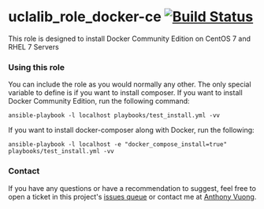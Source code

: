 # uclalib_role_docker-ce [![Build Status](https://travis-ci.com/UCLALibrary/uclalib_role_docker-ce.svg?branch=master)](https://travis-ci.com/UCLALibrary/uclalib_role_docker-ce)

This role is designed to install Docker Community Edition on CentOS 7 and RHEL 7 Servers

### Using this role
You can include the role as you would normally any other. The only special variable to define is if you want to install composer. If you want to install Docker Community Edition, run the following command:

    ansible-playbook -l localhost playbooks/test_install.yml -vv

If you want to install docker-composer along with Docker, run the following:

    ansible-playbook -l localhost -e "docker_compose_install=true" playbooks/test_install.yml -vv

### Contact

If you have any questions or have a recommendation to suggest, feel free to open a ticket in this project's [issues queue](https://github.com/UCLALibrary/uclalib_role_docker-ce/issues) or contact me at <a href="mailto:lightningcount513@gmail.com">Anthony Vuong</a>.